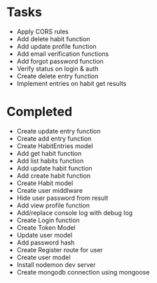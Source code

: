 # Tasks
- Apply CORS rules
- Add delete habit function
- Add update profile function
- Add email verification functions
- Add forgot password function
- Verify status on login & auth
- Create delete entry function
- Implement entries on habit get results

# Completed
- Create update entry function
- Create add entry function
- Create HabitEntries model
- Add get habit function
- Add list habits function
- Add update habit function
- Add create habit function
- Create Habit model
- Create user middlware
- Hide user password from result
- Add view profile function
- Add/replace console log with debug log
- Create Login function
- Create Token Model
- Update user model
- Add password hash
- Create Register route for user
- Create user model
- Install nodemon dev server
- Create mongodb connection using mongoose